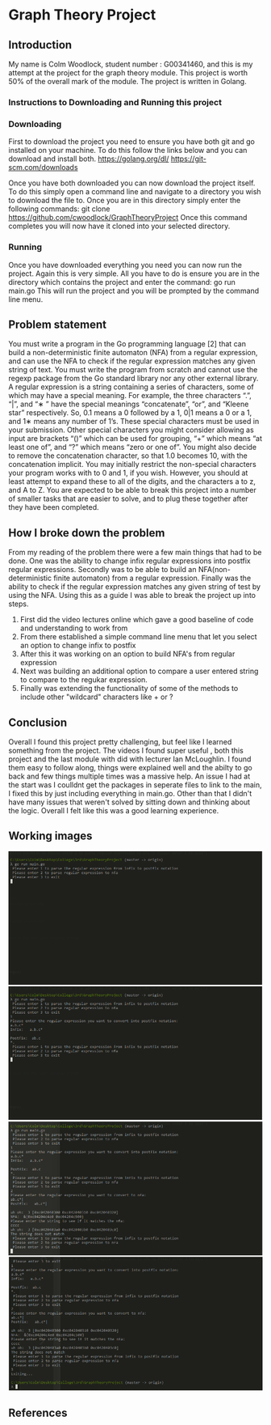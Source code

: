 # Graph Theory Project
## Introduction
My name is Colm Woodlock, student number : G00341460, and this is my attempt at the project for the graph theory module.
This project is worth 50% of the overall mark of the module. The project is written in Golang.

### Instructions to Downloading and Running this project
### Downloading
First to download the project you need to ensure you have both git and go installed on your machine. To do this follow the links below and you can download and install both.
https://golang.org/dl/
https://git-scm.com/downloads

Once you have both downloaded you can now download the project itself. To do this simply open a command line and navigate to a directory you wish to download the file to. Once you are in this directory simply enter the following commands: 
git clone https://github.com/cwoodlock/GraphTheoryProject
Once this command completes you will now have it cloned into your selected directory.

### Running
Once you have downloaded everything you need you can now run the project. Again this is very simple. All you have to do is ensure you are in the directory which contains the project and enter the command: 
go run main.go
This will run the project and you will be prompted by the command line menu.

## Problem statement
You must write a program in the Go programming language [2] that can
build a non-deterministic finite automaton (NFA) from a regular expression,
and can use the NFA to check if the regular expression matches any given
string of text. You must write the program from scratch and cannot use the
regexp package from the Go standard library nor any other external library.
A regular expression is a string containing a series of characters, some
of which may have a special meaning. For example, the three characters
“.”, “|”, and “∗
” have the special meanings “concatenate”, “or”, and “Kleene
star” respectively. So, 0.1 means a 0 followed by a 1, 0|1 means a 0 or a 1,
and 1∗ means any number of 1’s. These special characters must be used in
your submission. Other special characters you might consider allowing as input are brackets
“()” which can be used for grouping, “+” which means “at least one of”, and
“?” which means “zero or one of”. You might also decide to remove the
concatenation character, so that 1.0 becomes 10, with the concatenation
implicit.
You may initially restrict the non-special characters your program works
with to 0 and 1, if you wish. However, you should at least attempt to expand
these to all of the digits, and the characters a to z, and A to Z.
You are expected to be able to break this project into a number of smaller
tasks that are easier to solve, and to plug these together after they have been
completed.

## How I broke down the problem
From my reading of the problem there were a few main things that had to be done. One was the ability to change infix regular expressions into postfix regular expressions. Secondly was to be able to build an NFA(non-deterministic finite automaton) from a regular expression. Finally was the ability to check if the regular expression matches any given string of test by using the NFA. Using this as a guide I was able to break the project up into steps.

1. First did the video lectures online which gave a good baseline of code and understanding to work from
2. From there established a simple command line menu that let you select an option to change infix to postfix
3. After this it was working on an option to build NFA's from regular expression
4. Next was building an additional option to compare a user entered string to compare to the regukar expression.
5. Finally was extending the functionality of some of the methods to include other "wildcard" characters like + or ?

## Conclusion
Overall I found this project pretty challenging, but feel like I learned something from the project. The videos I found super useful , both this project and the last module with did with lecturer Ian McLoughlin. I found them easy to follow along, things were explained well and the abilty to go back and few things multiple times was a massive help. An issue I had at the start was I coulldnt get the packages in seperate files to link to the main, I fixed this by just including everything in main.go. Other than that I didn't have many issues that weren't solved by sitting down and thinking about the logic. Overall I felt like this was a good learning experience.


## Working images
![1](https://github.com/cwoodlock/GraphTheoryProject/blob/master/Images/1.png)
![2](https://github.com/cwoodlock/GraphTheoryProject/blob/master/Images/2.png)
![3](https://github.com/cwoodlock/GraphTheoryProject/blob/master/Images/3.png)
![4](https://github.com/cwoodlock/GraphTheoryProject/blob/master/Images/4.png)

## References
